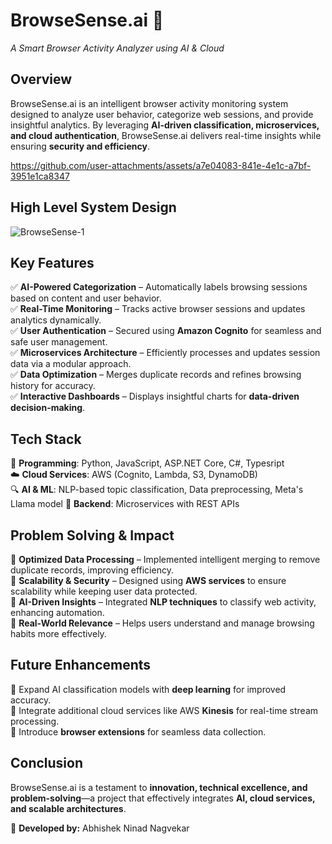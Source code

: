 # **BrowseSense.ai** 🚀  
*A Smart Browser Activity Analyzer using AI & Cloud*  

## **Overview**  
BrowseSense.ai is an intelligent browser activity monitoring system designed to analyze user behavior, categorize web sessions, and provide insightful analytics. By leveraging **AI-driven classification, microservices, and cloud authentication**, BrowseSense.ai delivers real-time insights while ensuring **security and efficiency**.  

https://github.com/user-attachments/assets/a7e04083-841e-4e1c-a7bf-3951e1ca8347

## **High Level System Design**  
![BrowseSense-1](https://github.com/user-attachments/assets/937d10b7-fa9e-4733-8378-e7a8e1fe677a)


## **Key Features**  
✅ **AI-Powered Categorization** – Automatically labels browsing sessions based on content and user behavior.  
✅ **Real-Time Monitoring** – Tracks active browser sessions and updates analytics dynamically.  
✅ **User Authentication** – Secured using **Amazon Cognito** for seamless and safe user management.  
✅ **Microservices Architecture** – Efficiently processes and updates session data via a modular approach.  
✅ **Data Optimization** – Merges duplicate records and refines browsing history for accuracy.  
✅ **Interactive Dashboards** – Displays insightful charts for **data-driven decision-making**.  

## **Tech Stack**  
🚀 **Programming**: Python, JavaScript, ASP.NET Core, C#, Typesript  
☁️ **Cloud Services**: AWS (Cognito, Lambda, S3, DynamoDB)  
🔍 **AI & ML**: NLP-based topic classification, Data preprocessing, Meta's Llama model 
📡 **Backend**: Microservices with REST APIs  

## **Problem Solving & Impact**  
🔹 **Optimized Data Processing** – Implemented intelligent merging to remove duplicate records, improving efficiency.  
🔹 **Scalability & Security** – Designed using **AWS services** to ensure scalability while keeping user data protected.  
🔹 **AI-Driven Insights** – Integrated **NLP techniques** to classify web activity, enhancing automation.  
🔹 **Real-World Relevance** – Helps users understand and manage browsing habits more effectively.  


## **Future Enhancements**  
🔹 Expand AI classification models with **deep learning** for improved accuracy.  
🔹 Integrate additional cloud services like AWS **Kinesis** for real-time stream processing.  
🔹 Introduce **browser extensions** for seamless data collection.  

## **Conclusion**  
BrowseSense.ai is a testament to **innovation, technical excellence, and problem-solving**—a project that effectively integrates **AI, cloud services, and scalable architectures**.  

🚀 **Developed by:** Abhishek Ninad Nagvekar  








